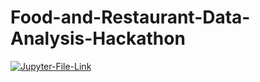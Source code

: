 # Food-and-Restaurant-Data-Analysis-Hackathon
[![Jupyter-File-Link]([https://img.shields.io/badge/Release-v1.0-blue)](https://github.com/yourusername/yourrepo/releases/tag/v1.0](https://github.com/raja016956/Food-and-Restaurant-Data-Analysis-Hackathon/releases/tag/v1.0))
